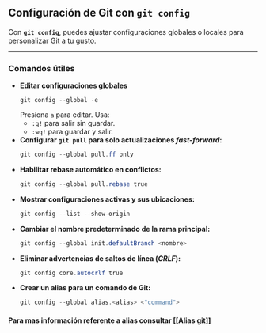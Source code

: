 ## **Configuración de Git con `git config`**

Con **`git config`**, puedes ajustar configuraciones globales o locales para personalizar Git a tu gusto.

---
### Comandos útiles
- **Editar configuraciones globales**
    ```
    git config --global -e
    ```
    Presiona `a` para editar. Usa:
    - `:q!` para salir sin guardar.
    - `:wq!` para guardar y salir.
- **Configurar `git pull` para solo actualizaciones _fast-forward_:**
	```powershell
	git config --global pull.ff only
	```
- **Habilitar rebase automático en conflictos:**
	```powershell
	git config --global pull.rebase true
	```
- **Mostrar configuraciones activas y sus ubicaciones:**
	```powershell
	git config --list --show-origin
	```
- **Cambiar el nombre predeterminado de la rama principal:**
	```powershell
	git config --global init.defaultBranch <nombre>
	```
- **Eliminar advertencias de saltos de línea (_CRLF_):**
	```powershell
	git config core.autocrlf true
	```
- **Crear un alias para un comando de Git:**
	```powershell
	git config --global alias.<alias> <"command">
	```
#### Para mas información referente a alias consultar [[Alias git]]